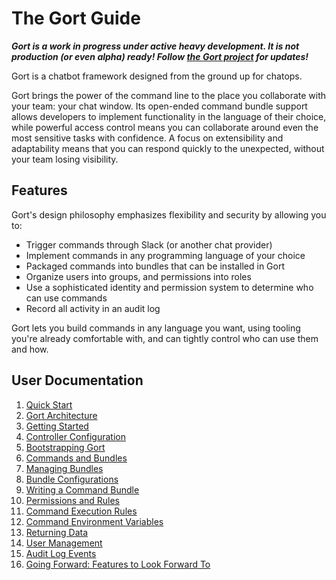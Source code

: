 # The Gort Guide

***Gort is a work in progress under active heavy development. It is not production (or even alpha) ready! Follow [the Gort project](https://github.com/getgort/gort) for updates!***

Gort is a chatbot framework designed from the ground up for chatops.

Gort brings the power of the command line to the place you collaborate with your team: your chat window. Its open-ended command bundle support allows developers to implement functionality in the language of their choice, while powerful access control means you can collaborate around even the most sensitive tasks with confidence. A focus on extensibility and adaptability means that you can respond quickly to the unexpected, without your team losing visibility.

## Features

Gort's design philosophy emphasizes flexibility and security by allowing you to:

- Trigger commands through Slack (or another chat provider)
- Implement commands in any programming language of your choice
- Packaged commands into bundles that can be installed in Gort
- Organize users into groups, and permissions into roles
- Use a sophisticated identity and permission system to determine who can use commands
- Record all activity in an audit log

Gort lets you build commands in any language you want, using tooling you're already comfortable with, and can tightly control who can use them and how.

## User Documentation

1. [Quick Start](quickstart.md)
1. [Gort Architecture](architecture.md)
1. [Getting Started](getting-started.md)
1. [Controller Configuration](controller-configuration.md)
1. [Bootstrapping Gort](bootstrapping.md)
1. [Commands and Bundles](commands-and-bundles.md)
1. [Managing Bundles](managing-bundles.md)
1. [Bundle Configurations](bundle-configurations.md)
1. [Writing a Command Bundle](writing-a-command-bundle.md)
1. [Permissions and Rules](permissions-and-rules.md)
1. [Command Execution Rules](command-execution-rules.md)
1. [Command Environment Variables](command-environment-variables.md)
1. [Returning Data](returning-data.md)
1. [User Management](user-management.md)
1. [Audit Log Events](audit-log-events.md)
1. [Going Forward: Features to Look Forward To](going-forward.md)

<!-- 
COLD STORAGE:
1. [Designing ChatOps Commands](designing-chatops-commands.md)
1. [Installing Your First Command Bundle](installing-your-first-command-bundle.md)
1. [Writing a Command Bundle](writing-a-command-bundle.md)
1. [Templates](templates.md)
1. [Dynamic Command Configuration](dynamic-command-configuration.md)
1. [Configuring Password Resets](configuring-password-resets.md)
1. [Installing And Managing Relays](installing-and-managing-relays.md)
1. [Relay Configuration](relay-configuration.md)
1. [Command Output Tags](command-output-tags.md)
1. [Services](services.md)
-->